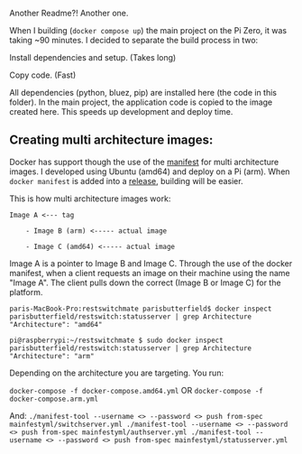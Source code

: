 Another Readme?! Another one.

When I building (`docker compose up`) the main project on the Pi Zero, it was taking ~90 minutes.
I decided to separate the build process in two:

Install dependencies and setup. (Takes long)

Copy code. (Fast)

All dependencies (python, bluez, pip) are installed here (the code in this folder). In the main project, the application code is copied to the image created here. This speeds up development and deploy time.

## Creating multi architecture images:
Docker has support though the use of the [manifest](https://developer.ibm.com/linuxonpower/2017/07/27/create-multi-architecture-docker-image/) for multi architecture images.  I developed using Ubuntu (amd64) and deploy on a Pi (arm). When `docker manifest` is added into a [release](https://github.com/moby/moby/pull/27455), building will be easier.

This is how multi architecture images work:

    Image A <--- tag

        - Image B (arm) <----- actual image
    
        - Image C (amd64) <----- actual image
    

Image A is a pointer to Image B and Image C. Through the use of the docker manifest, when a client requests an image on their machine using the name "Image A". The client pulls down the correct (Image B or Image C) for the platform.

`paris-MacBook-Pro:restswitchmate parisbutterfield$ docker inspect parisbutterfield/restswitch:statusserver | grep Architecture
"Architecture": "amd64"`

`pi@raspberrypi:~/restswitchmate $ sudo docker inspect parisbutterfield/restswitch:statusserver | grep Architecture
"Architecture": "arm"`

Depending on the architecture you are targeting. You run:

`docker-compose -f docker-compose.amd64.yml` OR `docker-compose -f docker-compose.arm.yml`


And:
`./manifest-tool --username <> --password <> push from-spec mainfestyml/switchserver.yml
./manifest-tool --username <> --password <> push from-spec mainfestyml/authserver.yml
./manifest-tool --username <> --password <> push from-spec mainfestyml/statusserver.yml`
